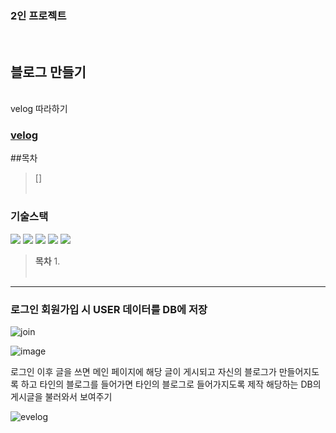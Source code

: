 ### 2인 프로젝트
<br/>

## 블로그 만들기
<br/>
velog 따라하기

### [velog](https://velog.io/)

##목차
>[]
<br/><br/>

###  기술스택

<span>
<img src = "https://img.shields.io/badge/javascript-F7DF1E?style=flat-square&logo=javascript&logoColor=black"/>
  <img src = "https://img.shields.io/badge/ejs-B4CA65?style=flat-square&logo=ejs&logoColor=black"/>
  <img src = "https://img.shields.io/badge/CSS-663399?style=flat-square&logo=CSS&logoColor=black"/>
   <img src = "https://img.shields.io/badge/node.js-5FA04E?style=flat-square&logo=nodedotjs&logoColor=black"/>
   <img src = "https://img.shields.io/badge/MySql-4479A1?style=flat-square&logo=MySQL&logoColor=black"/>
</span>

<br/>

> **목차**
> 1. 
<br/><br/>

<hr/>


### 로그인 회원가입 시 USER 데이터를 DB에 저장

![join](https://github.com/user-attachments/assets/88eaf015-fd19-47f3-918e-fbd9c3ee1b58)

![image](https://github.com/user-attachments/assets/e27504da-11bf-4016-8c5a-1961daa96699)

로그인 이후 글을 쓰면 메인 페이지에 해당 글이 게시되고 자신의 블로그가 만들어지도록 하고
타인의 블로그를 들어가면 타인의 블로그로 들어가지도록 제작
해당하는 DB의 게시글을 불러와서 보여주기

![evelog](https://github.com/user-attachments/assets/cf9ffbb5-1cf9-43cf-8699-3ab951e329da)

#####


